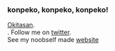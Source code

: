 ### konpeko, konpeko, konpeko!
[Okitasan](https://github.com/ksh1t1z/ksh1t1z/blob/master/Okita.png).<br/>.
Follow me on [twitter](https://twitter.com/kshitizwagle).<br/>
See my noobself made [website](https://ksh1t1z.github.io)
